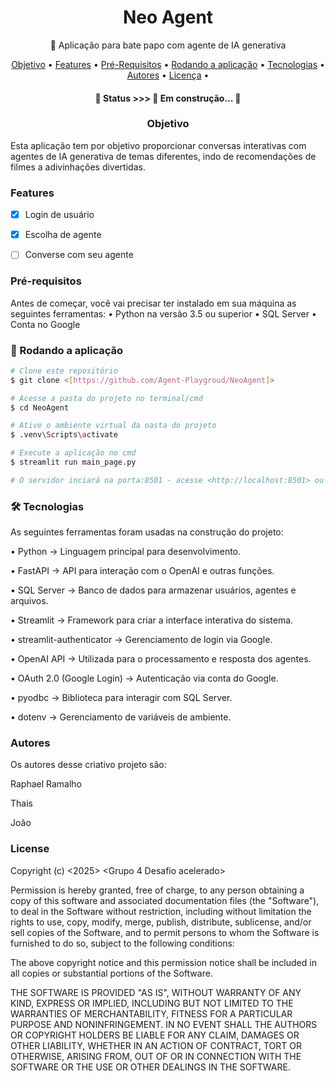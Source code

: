 
<h1 align="center">Neo Agent </h1>

<p align="center">🚀 Aplicação para bate papo com agente de IA generativa</p>

<p align="center">
 <a href="#Objetivo">Objetivo</a> •
 <a href="#Features">Features</a> • 
 <a href="#Pré-requisitos">Pré-Requisitos</a> • 
 <a href="#🎲 Rodando a aplicação">Rodando a aplicação</a> •
 <a href="#Tecnologias">Tecnologias</a> • 
 <a href="#Autores">Autores</a> • 
 <a href="#License">Licença</a> • 
</p>

<h4 align="center"> 
	🚧  Status >>> 🚀 Em construção...  🚧
</h4>

<h3 align="center">  
	Objetivo
</h3>

Esta aplicação tem por objetivo proporcionar conversas interativas com agentes de IA generativa de temas diferentes, indo de recomendações de filmes a adivinhações divertidas.

### Features

- [x] Login de usuário 
- [x] Escolha de agente
- [ ] Converse com seu agente


### Pré-requisitos

Antes de começar, você vai precisar ter instalado em sua máquina as seguintes ferramentas:
• Python na versão 3.5 ou superior
• SQL Server
• Conta no Google

### 🎲 Rodando a aplicação

```bash
# Clone este repositório
$ git clone <[https://github.com/Agent-Playgroud/NeoAgent]>

# Acesse a pasta do projeto no terminal/cmd
$ cd NeoAgent

# Ative o ambiente virtual da oasta do projeto
$ .venv\Scripts\activate

# Execute a aplicação no cmd
$ streamlit run main_page.py

# O servidor inciará na porta:8501 - acesse <http://localhost:8501> ou espere seu navehgador padrão abri-lo
```


### 🛠 Tecnologias

As seguintes ferramentas foram usadas na construção do projeto:

•	Python → Linguagem principal para desenvolvimento.

•	FastAPI → API para interação com o OpenAI e outras funções.

•	SQL Server → Banco de dados para armazenar usuários, agentes e arquivos.

•	Streamlit → Framework para criar a interface interativa do sistema.

•	streamlit-authenticator → Gerenciamento de login via Google.

•	OpenAI API → Utilizada para o processamento e resposta dos agentes.

•	OAuth 2.0 (Google Login) → Autenticação via conta do Google.

•	pyodbc → Biblioteca para interagir com SQL Server.

•	dotenv → Gerenciamento de variáveis de ambiente.


###  Autores

Os autores desse criativo projeto são:

Raphael Ramalho

Thais

João

### License

Copyright (c) <2025> <Grupo 4 Desafio acelerado>

Permission is hereby granted, free of charge, to any person obtaining a copy
of this software and associated documentation files (the "Software"), to deal
in the Software without restriction, including without limitation the rights
to use, copy, modify, merge, publish, distribute, sublicense, and/or sell
copies of the Software, and to permit persons to whom the Software is
furnished to do so, subject to the following conditions:

The above copyright notice and this permission notice shall be included in all
copies or substantial portions of the Software.

THE SOFTWARE IS PROVIDED "AS IS", WITHOUT WARRANTY OF ANY KIND, EXPRESS OR
IMPLIED, INCLUDING BUT NOT LIMITED TO THE WARRANTIES OF MERCHANTABILITY,
FITNESS FOR A PARTICULAR PURPOSE AND NONINFRINGEMENT. IN NO EVENT SHALL THE
AUTHORS OR COPYRIGHT HOLDERS BE LIABLE FOR ANY CLAIM, DAMAGES OR OTHER
LIABILITY, WHETHER IN AN ACTION OF CONTRACT, TORT OR OTHERWISE, ARISING FROM,
OUT OF OR IN CONNECTION WITH THE SOFTWARE OR THE USE OR OTHER DEALINGS IN THE
SOFTWARE.

